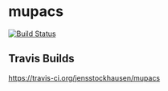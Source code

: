 # mupacs
[![Build Status](https://travis-ci.org/jensstockhausen/mupacs.svg?branch=master)](https://travis-ci.org/jensstockhausen/mupacs)


## Travis Builds 

https://travis-ci.org/jensstockhausen/mupacs


